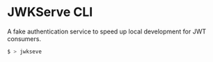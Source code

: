 # JWKServe CLI

A fake authentication service to speed up local development for JWT consumers.

```bash
$ > jwkseve
```